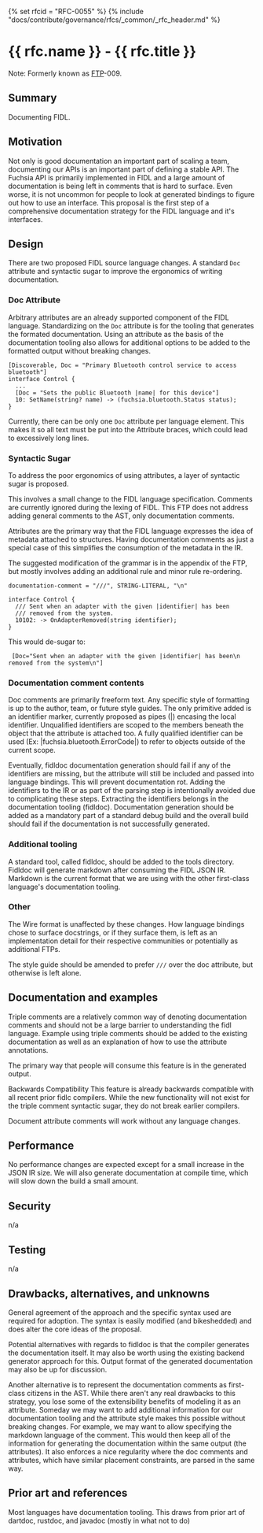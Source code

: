 {% set rfcid = "RFC-0055" %}
{% include "docs/contribute/governance/rfcs/_common/_rfc_header.md" %}
# {{ rfc.name }} - {{ rfc.title }}
<!-- SET the `rfcid` VAR ABOVE. DO NOT EDIT ANYTHING ELSE ABOVE THIS LINE. -->

Note: Formerly known as [FTP](../deprecated-ftp-process.md)-009.

## Summary

Documenting FIDL.

## Motivation

Not only is good documentation an important part of scaling a team, documenting
our APIs is an important part of defining a stable API. The Fuchsia API is
primarily implemented in FIDL and a large amount of documentation is being left
in comments that is hard to surface. Even worse, it is not uncommon for people
to look at generated bindings to figure out how to use an interface. This
proposal is the first step of a comprehensive documentation strategy for the
FIDL language and it's interfaces.

## Design

There are two proposed FIDL source language changes. A standard `Doc` attribute
and syntactic sugar to improve the ergonomics of writing documentation.

### Doc Attribute

Arbitrary attributes are an already supported component of the FIDL language.
Standardizing on the `Doc` attribute is for the tooling that generates the
formated documentation. Using an attribute as the basis of the documentation
tooling also allows for additional options to be added to the formatted output
without breaking changes.


```FIDL
[Discoverable, Doc = "Primary Bluetooth control service to access bluetooth"]
interface Control {
  ...
  [Doc = "Sets the public Bluetooth |name| for this device"]
  10: SetName(string? name) -> (fuchsia.bluetooth.Status status);
}
```

Currently, there can be only one `Doc` attribute per language element. This
makes it so all text must be put into the Attribute braces, which could lead to
excessively long lines.

### Syntactic Sugar

To address the poor ergonomics of using attributes, a layer of syntactic sugar
is proposed.

This involves a small change to the FIDL language specification. Comments are
currently ignored during the lexing of FIDL. This FTP does not address adding
general comments to the AST, only documentation comments.

Attributes are the primary way that the FIDL language expresses the idea of
metadata attached to structures. Having documentation comments as just a special
case of this simplifies the consumption of the metadata in the IR.

The suggested modification of the grammar is in the appendix of the FTP, but
mostly involves adding an additional rule and minor rule re-ordering.

``` documentation-comment = "///", STRING-LITERAL, "\n" ```

```
interface Control {
  /// Sent when an adapter with the given |identifier| has been
  /// removed from the system.
  10102: -> OnAdapterRemoved(string identifier);
}

```

This would de-sugar to:

```
 [Doc="Sent when an adapter with the given |identifier| has been\n removed from the system\n"]
```

### Documentation comment contents

Doc comments are primarily freeform text. Any specific style of formatting is up
to the author, team, or future style guides. The only primitive added is an
identifier marker, currently proposed as pipes (|) encasing the local
identifier. Unqualified identifiers are scoped to the members beneath the object
that the attribute is attached too. A fully qualified identifier can be used
(Ex: |fuchsia.bluetooth.ErrorCode|) to refer to objects outside of the current
scope.

Eventually, fidldoc documentation generation should fail if any of the
identifiers are missing, but the attribute will still be included and passed
into language bindings. This will prevent documentation rot. Adding the
identifiers to the IR or as part of the parsing step is intentionally avoided
due to complicating these steps. Extracting the identifiers belongs in the
documentation tooling (fidldoc). Documentation generation should be added as a
mandatory part of a standard debug build and the overall build should fail if
the documentation is not successfully generated.

### Additional tooling

A standard tool, called fidldoc, should be added to the tools directory. Fidldoc
will generate markdown after consuming the FIDL JSON IR. Markdown is the current
format that we are using with the other first-class language's documentation
tooling.

### Other

The Wire format is unaffected by these changes. How language bindings chose to
surface docstrings, or if they surface them, is left as an implementation detail
for their respective communities or potentially as additional FTPs.

The style guide should be amended to prefer `///` over the doc attribute, but
otherwise is left alone.

## Documentation and examples

Triple comments are a relatively common way of  denoting documentation comments
and should not be a large barrier to understanding the fidl language. Example
using triple comments should be added to the existing documentation as well as
an explanation of how to use the attribute annotations.

The primary way that people will consume this feature is in the generated
output.

Backwards Compatibility This feature is already backwards compatible with all
recent prior fidlc compilers. While the new functionality will not exist for the
triple comment syntactic sugar, they do not break earlier compilers.

Document attribute comments will work without any language changes.

## Performance

No performance changes are expected except for a small increase in the JSON IR
size. We will also generate documentation at compile time, which will slow down
the build a small amount.

## Security

n/a

## Testing

n/a

## Drawbacks, alternatives, and unknowns

General agreement of the approach and the specific syntax used are required for
adoption. The syntax is easily modified (and bikeshedded) and does alter the
core ideas of the proposal.

Potential alternatives with regards to fidldoc is that the compiler generates
the documentation itself. It may also be worth using the existing backend
generator approach for this. Output format of the generated documentation may
also be up for discussion.

Another alternative is to represent the documentation comments as first-class
citizens in the AST. While there aren't any real drawbacks to this strategy, you
lose some of the extensibility benefits of modeling it as an attribute. Someday
we may want to add additional information for our documentation tooling and the
attribute style makes this possible without breaking changes. For example, we
may want to allow specifying the markdown language of the comment. This would
then keep all of the information for generating the documentation within the
same output (the attributes). It also enforces a nice regularity where the doc
comments and attributes, which have similar placement constraints, are parsed in
the same way.

## Prior art and references

Most languages have documentation tooling. This draws from prior art of dartdoc,
rustdoc, and javadoc (mostly in what not to do)
